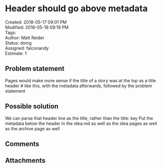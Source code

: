 # Header should go above metadata

Created: 2018-05-17 09:01 PM  
Modified: 2018-05-18 09:19 PM  
Tags:   
Author: Matt Reider  
Status: doing  
Assigned: falconandy  
Estimate: 1  

## Problem statement

Pages would make more sense if the title of a story was at the top as a title header # like this, with the metadata afterwards,
followed by the problem statement

## Possible solution

We can parse that header line as the title, rather than the title: key
Put the metadata below the header in the idea.md as well as the idea pages as well as the archive page as well


## Comments


## Attachments
